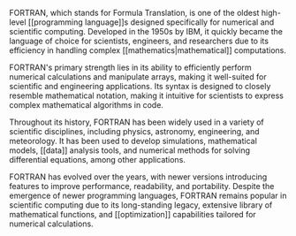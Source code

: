   
FORTRAN, which stands for Formula Translation, is one of the oldest high-level [[programming language]]s designed specifically for numerical and scientific computing. Developed in the 1950s by IBM, it quickly became the language of choice for scientists, engineers, and researchers due to its efficiency in handling complex [[mathematics|mathematical]] computations.

FORTRAN's primary strength lies in its ability to efficiently perform numerical calculations and manipulate arrays, making it well-suited for scientific and engineering applications. Its syntax is designed to closely resemble mathematical notation, making it intuitive for scientists to express complex mathematical algorithms in code.

Throughout its history, FORTRAN has been widely used in a variety of scientific disciplines, including physics, astronomy, engineering, and meteorology. It has been used to develop simulations, mathematical models, [[data]] analysis tools, and numerical methods for solving differential equations, among other applications.

FORTRAN has evolved over the years, with newer versions introducing features to improve performance, readability, and portability. Despite the emergence of newer programming languages, FORTRAN remains popular in scientific computing due to its long-standing legacy, extensive library of mathematical functions, and [[optimization]] capabilities tailored for numerical calculations.